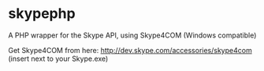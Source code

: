 skypephp
========

A PHP wrapper for the Skype API, using Skype4COM (Windows compatible)

Get Skype4COM from here: http://dev.skype.com/accessories/skype4com (insert next to your Skype.exe)
